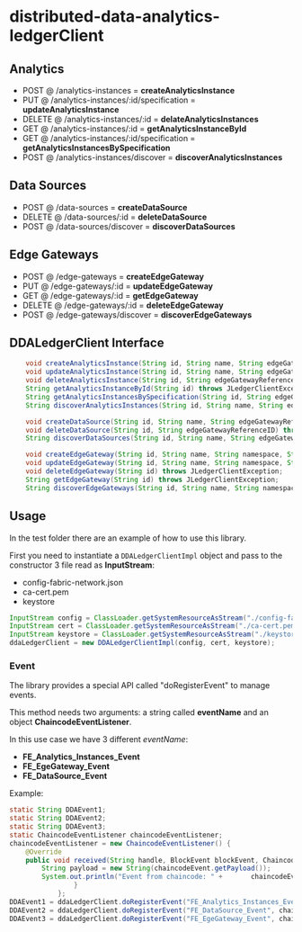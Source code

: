 # distributed-data-analytics-ledgerClient

## Analytics

- POST @ /analytics-instances = **createAnalyticsInstance**
- PUT @ /analytics-instances/:id/specification = **updateAnalyticsInstance**
- DELETE @ /analytics-instances/:id = **delateAnalyticsInstances**
- GET @ /analytics-instances/:id = **getAnalyticsInstanceById**
- GET @ /analytics-instances/:id/specification = **getAnalyticsInstancesBySpecification**
- POST @ /analytics-instances/discover = **discoverAnalyticsInstances**

## Data Sources

- POST @ /data-sources = **createDataSource**
- DELETE @ /data-sources/:id = **deleteDataSource**
- POST @ /data-sources/discover = **discoverDataSources**

## Edge Gateways

- POST @ /edge-gateways = **createEdgeGateway**
- PUT @ /edge-gateways/:id = **updateEdgeGateway**
- GET @ /edge-gateways/:id = **getEdgeGateway**
- DELETE @ /edge-gateways/:id = **deleteEdgeGateway**
- POST @ /edge-gateways/discover = **discoverEdgeGateways**

## DDALedgerClient Interface

```java
    void createAnalyticsInstance(String id, String name, String edgeGatewayReferenceID, String payload) throws JLedgerClientException;
    void updateAnalyticsInstance(String id, String name, String edgeGatewayReferenceID, String payload) throws JLedgerClientException;
    void deleteAnalyticsInstance(String id, String edgeGatewayReferenceID) throws JLedgerClientException;
    String getAnalyticsInstanceById(String id) throws JLedgerClientException;
    String getAnalyticsInstancesBySpecification(String id, String edgeGatewayReferenceID) throws JLedgerClientException;
    String discoverAnalyticsInstances(String id, String name, String edgeGatewayReferenceID) throws JLedgerClientException;

    void createDataSource(String id, String name, String edgeGatewayReferenceID, String dataSourceDefinitionReferenceID, String payload) throws JLedgerClientException;
    void deleteDataSource(String id, String edgeGatewayReferenceID) throws JLedgerClientException;
    String discoverDataSources(String id, String name, String edgeGatewayReferenceID, String dataSourceDefinitionReferenceID) throws JLedgerClientException;

    void createEdgeGateway(String id, String name, String namespace, String macAddress, String payload) throws JLedgerClientException;
    void updateEdgeGateway(String id, String name, String namespace, String macAddress, String payload) throws JLedgerClientException;
    void deleteEdgeGateway(String id) throws JLedgerClientException;
    String getEdgeGateway(String id) throws JLedgerClientException;
    String discoverEdgeGateways(String id, String name, String namespace, String macAddress) throws JLedgerClientException;
```

## Usage

In the test folder there are an example of how to use this library.

First you need to instantiate a `DDALedgerClientImpl` object and pass to the constructor 3 file read as **InputStream**:

- config-fabric-network.json
- ca-cert.pem
- keystore

```java
InputStream config = ClassLoader.getSystemResourceAsStream("./config-fabric-network.json");
InputStream cert = ClassLoader.getSystemResourceAsStream("./ca-cert.pem");
InputStream keystore = ClassLoader.getSystemResourceAsStream("./keystore");
ddaLedgerClient = new DDALedgerClientImpl(config, cert, keystore);
```

### Event

The library provides a special API called "doRegisterEvent" to manage events.

This method needs two arguments: a string called **eventName** and an object **ChaincodeEventListener**.

In this use case we have 3 different _eventName_:

- **FE_Analytics_Instances_Event**
- **FE_EgeGateway_Event**
- **FE_DataSource_Event**

Example:

```java
static String DDAEvent1;
static String DDAEvent2;
static String DDAEvent3;
static ChaincodeEventListener chaincodeEventListener;
chaincodeEventListener = new ChaincodeEventListener() {
    @Override
    public void received(String handle, BlockEvent blockEvent, ChaincodeEvent chaincodeEvent) {
        String payload = new String(chaincodeEvent.getPayload());
        System.out.println("Event from chaincode: " +       chaincodeEvent.getEventName() + " " + payload);
                }
            };
DDAEvent1 = ddaLedgerClient.doRegisterEvent("FE_Analytics_Instances_Event", chaincodeEventListener);
DDAEvent2 = ddaLedgerClient.doRegisterEvent("FE_DataSource_Event", chaincodeEventListener);
DDAEvent3 = ddaLedgerClient.doRegisterEvent("FE_EgeGateway_Event", chaincodeEventListener);
```
